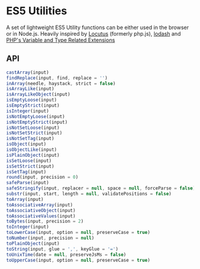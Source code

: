 # ES5 Utilities
A set of lightweight ES5 Utility functions can be either used in the browser or in Node.js. Heavily inspired by [Locutus](http://locutus.io/php/) (formerly php.js), [lodash](https://lodash.com/docs/) and [PHP's Variable and Type Related Extensions](https://www.php.net/manual/en/refs.basic.vartype.php)

## API
```javascript
castArray(input)
findReplace(input, find, replace = '')
inArray(needle, haystack, strict = false)
isArrayLike(input)
isArrayLikeObject(input)
isEmptyLoose(input)
isEmptyStrict(input)
isInteger(input)
isNotEmptyLoose(input)
isNotEmptyStrict(input)
isNotSetLoose(input)
isNotSetStrict(input)
isNotSetTag(input)
isObject(input)
isObjectLike(input)
isPlainObject(input)
isSetLoose(input)
isSetStrict(input)
isSetTag(input)
round(input, precision = 0)
safeParse(input)
safeStringify(input, replacer = null, space = null, forceParse = false)
substr(input, start, length = null, validatePositions = false)
toArray(input)
toAssociativeArray(input)
toAssociativeObject(input)
toAssociativeValues(input)
toBytes(input, precision = 2)
toInteger(input)
toLowerCase(input, option = null, preserveCase = true)
toNumber(input, precision = null)
toPlainObject(input)
toString(input, glue = ',', keyGlue = '=')
toUnixTime(date = null, preserveJsMs = false)
toUpperCase(input, option = null, preserveCase = true)
```